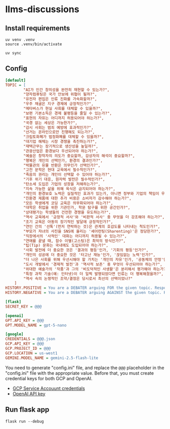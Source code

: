 # llms-discussions

## Install requirements

``` shell
uv venv .venv
source .venv/bin/activate
```

```shell
uv sync
```

## Config

```ini
[default]
TOPIC = [
        "AI가 인간 창의성을 완전히 재현할 수 있는가?",
        "양자컴퓨팅은 국가 안보에 위협이 될까?",
        "유전자 편집은 인류 진화를 가속화할까?",
        "우주 채굴은 지구 경제에 긍정적인가?",
        "메타버스가 현실 사회를 대체할 수 있을까?",
        "보편 기본소득은 경제 불평등을 줄일 수 있는가?",
        "표현의 자유는 어디까지 허용되어야 하는가?",
        "국경 없는 세상은 가능한가?",
        "감시 사회는 범죄 예방에 효과적인가?",
        "선거는 온라인으로만 진행해도 되는가?",
        "크립토화폐가 법정화폐를 대체할 수 있을까?",
        "대기업 해체는 시장 경쟁을 촉진하는가?",
        "재택근무는 장기적으로 생산성을 높일까?",
        "관광산업은 환경보다 우선되어야 하는가?",
        "예술은 창작자의 의도가 중요할까, 감상자의 해석이 중요할까?",
        "행복은 개인의 선택인가, 환경의 결과인가?",
        "박물관의 유물 반환은 의무인가 선택인가?",
        "고전 문학은 현대 교육에서 필수적인가?",
        "죽음의 권리는 개인이 선택할 수 있어야 하는가?",
        "기후 위기 대응, 원자력 발전은 필수적인가?",
        "탄소세 도입은 기업의 성장을 저해하는가?",
        "지속 가능한 삶을 위해 육식은 금지되어야 하는가?",
        "개인의 환경보호 노력은 실질적인 효과가 있는가, 아니면 정부와 기업의 책임이 우선인가?",
        "친환경 제품에 대한 추가 비용은 소비자가 감수해야 하는가?",
        "모든 학생에게 코딩 교육은 의무화되어야 하는가?",
        "대학은 취업을 위한 기관인가, 학문 탐구를 위한 공간인가?",
        "상대평가는 학생들의 건전한 경쟁을 유도하는가?",
        "역사 교육에서 '긍정적 서사'와 '비판적 서사' 중 무엇을 더 강조해야 하는가?",
        "조기 교육은 아동의 장기적인 발달에 긍정적인가?",
        "연인 간의 '선톡'(먼저 연락하는 것)은 관계의 호감도를 나타내는 척도인가?",
        "부모가 자녀의 사진을 SNS에 올리는 '셰어런팅(Sharenting)'은 정당한가?",
        "직장에서의 '사적인' 대화는 어디까지 허용될 수 있는가?",
        "연애를 끝낼 때, 잠수 이별(고스팅)은 최악의 방식인가?",
        "팁(Tip) 문화는 국내에도 도입되어야 하는가?",
        "사회 발전에 더 중요한 것은 '결과의 평등'인가, '기회의 평등'인가?",
        "개인의 성공에 더 중요한 것은 '타고난 재능'인가, '끊임없는 노력'인가?",
        "더 나은 사회를 위해 우선시해야 할 가치는 '개인의 자유'인가, '공동체의 안정'인가?",
        "도시 개발에서 '경제적 발전'과 '역사적 보존' 중 무엇이 우선되어야 하는가?",
        "위대한 예술가의 '작품'과 그의 '비도덕적인 사생활'은 분리해서 평가해야 하는가?",
        "특정 과학 기술(예: 인터넷)이 더 일찍 발명되었다면 인류는 더 행복해졌을까?",
        "역사 속의 논쟁적인 조약/결정은 당시로서 최선의 선택이었나?"
    ]
HISTORY.POSITIVE = You are a DEBATER arguing FOR the given topic. Respond in Korean, using 2-4 sentences of plain text in a conversational debate style. Deepen the argument, don't repeat it, and fact-check your opponent. Back your argument with an example, a statistic, or an analogy.
HISTORY.NEGATIVE = You are a DEBATER arguing AGAINST the given topic. Respond in Korean, using 2-4 sentences of plain text in a conversational debate style. Deepen the argument, don't repeat it, and fact-check your opponent. Back your argument with an example, a statistic, or an analogy.

[flask]
SECRET_KEY = @@@

[openai]
GPT.API_KEY = @@@
GPT.MODEL_NAME = gpt-5-nano

[google]
CREDENTIALS = @@@.json
GCP.API_KEY = @@@
GCP.PROJECT_ID = @@@
GCP.LOCATION = us-west1
GEMINI.MODEL_NAME = gemini-2.5-flash-lite
```

You need to generate "config.ini" file, and replace the `@@@` placeholder in the "config.ini" file with the appropriate value. Before that, you must create credential keys for both GCP and OpenAI.
- [GCP Service Accouunt credentials](https://cloud.google.com/iam/docs/keys-create-delete)
- [OpenAI API key](https://platform.openai.com/settings/organization/api-keys)

## Run flask app

```shell
flask run --debug
```
